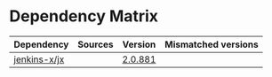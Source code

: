 # Dependency Matrix

Dependency | Sources | Version | Mismatched versions
---------- | ------- | ------- | -------------------
[jenkins-x/jx](https://github.com/jenkins-x/jx.git) |  | [2.0.881](https://github.com/jenkins-x/jx/releases/tag/v2.0.881) | 
